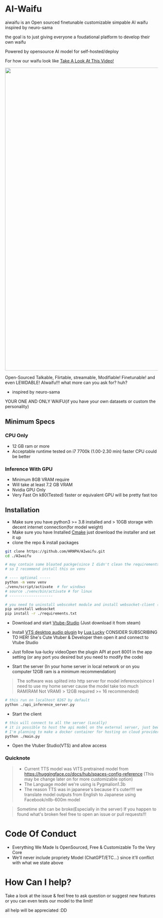 # AI-Waifu
aiwaifu is an Open sourced finetunable customizable simpable AI waifu inspired by neuro-sama

the goal is to just giving everyone a foudational platform to develop their own waifu

Powered by opensource AI model for self-hosted/deploy

For how our waifu look like
[Take A Look At This Video!](https://www.youtube.com/watch?v=Up4lwhPO8m0)

<img src="https://i.imgur.com/lrt6WX3.png" width="1000">

Open-Sourced Talkable, Flirtable, streamable, Modifiable! Finetunable! and even LEWDABLE! AIwaifu!!! what more can you ask for? huh?

-  inspired by neuro-sama 

YOUR ONE AND ONLY WAIFU(if you have your own datasets or custom the personality)
## Minimum Specs
### CPU Only
- 12 GB ram or more
- Acceptable runtime tested on i7 7700k (1.00-2.30 min) faster CPU could be better
### Inference With GPU
- Minimum 8GB VRAM require
- Will take at least 7.2 GB VRAM
- Nvidia GPU Only
- Very Fast On k80(Tested) faster or equivalent GPU will be pretty fast too
## Installation
- Make sure you have python3 >= 3.8 installed and > 10GB storage with decent internet connection(for model weight)
- Make sure you have Installed [Cmake](https://cmake.org/download/) just download the installer and set it up
- clone the repo & install packages
```bash
git clone https://github.com/HRNPH/AIwaifu.git
cd ./AIwaifu
```
```bash
# may contain some bloated packge(since I didn't clean the requirements YET)
# so I recommend install this on venv

# ---- optional -----
python -m venv venv
./venv/script/activate  # for windows
# source ./venv/bin/activate # for linux
# --------------------

# you need to uninstall webscoket module and install websocket-client (which was included in the requirements for it to work)
pip uninstall websocket
pip install -r ./requirements.txt
```
- Download and start [Vtube-Studio](https://store.steampowered.com/app/1325860/VTube_Studio/) (Just download it from steam)
- Install [VTS desktop audio plugin](https://www.youtube.com/watch?v=IiZ0JrGd6BQ&t=11s) by [Lua Lucky](https://www.youtube.com/watch?v=IiZ0JrGd6BQ&t=11s) CONSIDER SUBSCRIBING TO HER! She's Cute Vtuber & Developer then open it and connect to Vtube Studio
- Just follow lua-lucky videoOpen the plugin API at port 8001 in the app setting (or any port you desired but you need to modify the code)


- Start the server (In your home server in local network or on you computer 12GB ram is a minimum recommendation)
> The software was splited into http server for model inference(since I need to use my home server cause the model take too much RAM(RAM Not VRAM) > 12GB required >= 16 recommended)
```bash
# this run on localhost 8267 by default
python ./api_inference_server.py
```

- Start the client
```bash
# this will connect to all the server (Locally)
# it is possible to host the api model on the external server, just beware of security issue
# I'm planning to make a docker container for hosting on cloud provider for inference, but not soon
python ./main.py
```
- Open the Vtuber Studio(VTS) and allow access

### Quicknote
> - Current TTS model was VITS pretrained model from
> https://huggingface.co/docs/hub/spaces-config-reference
> (This may be change later on for more customizable option)
> - The Language model we're using is Pygmalion1.3b
> - The reason TTS was in japanese's because it's cuter!!!! we translate model outputs from English to Japanese using Facebook/nllb-600m model


> Sometime shit can be broke(Especially in the server)
> If you happen to found what's broken feel free to open an issue or pull requests!!!

# Code Of Conduct
- Everything We Made Is OpenSourced, Free & Customizable To the Very Core
- We'll never include propriety Model (ChatGPT/ETC...) since it'll conflict with what we state above

# How Can I help?
Take a look at the issue & feel free to ask question or suggest new features or you can even tests our model to the limit!

all help will be appreciated :DD
